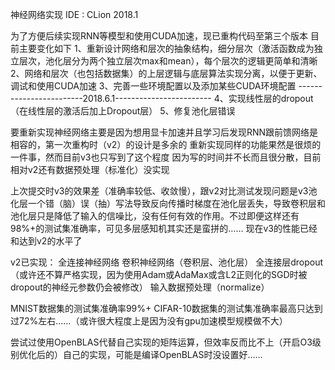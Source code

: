 神经网络实现
IDE : CLion 2018.1

为了方便后续实现RNN等模型和使用CUDA加速，现已重构代码至第三个版本
目前主要变化如下
1、重新设计网络和层次的抽象结构，细分层次（激活函数成为独立层次，池化层分为两个独立层次max和mean），每个层次的逻辑更简单和清晰
2、网络和层次（也包括数据集）的上层逻辑与底层算法实现分离，以便于更新、调试和使用CUDA加速
3、完善一些环境配置以及添加某些CUDA环境配置
------------------------2018.6.1------------------------
4、实现线性层的dropout（在线性层的激活后加上Dropout层）
5、修复池化层错误

要重新实现神经网络主要是因为想用显卡加速并且学习后发现RNN跟前馈网络是相容的，第一次重构时（v2）的设计是多余的
重新实现同样的功能果然是很烦的一件事，然而目前v3也只写到了这个程度
因为写的时间并不长而且很分散，目前相对v2还有数据预处理（标准化）没实现

上次提交时v3的效果差（准确率较低、收敛慢），跟v2对比测试发现问题是v3池化层一个错（脑）误（抽）写法导致反向传播时梯度在池化层丢失，导致卷积层和池化层只是降低了输入的信噪比，没有任何有效的作用。不过即便这样还有98%+的测试集准确率，可见多层感知机其实还是蛮拼的……
现在v3的性能已经和达到v2的水平了


v2已实现：
全连接神经网络
卷积神经网络（卷积层、池化层）
全连接层dropout（或许还不算严格实现，因为使用Adam或AdaMax或含L2正则化的SGD时被dropout的神经元参数仍会被修改）
输入数据预处理（normalize）

MNIST数据集的测试集准确率99%+
CIFAR-10数据集的测试集准确率最高只达到过72%左右……（或许很大程度上是因为没有gpu加速模型规模做不大）

尝试过使用OpenBLAS代替自己实现的矩阵运算，但效率反而比不上（开启O3级别优化后的）自己的实现，可能是编译OpenBLAS时没设置好……